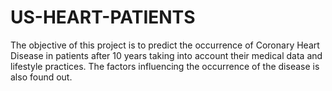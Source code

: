# US-HEART-PATIENTS
The objective of this project is to predict the occurrence of Coronary Heart Disease in patients after 10 years taking into account their medical data and lifestyle practices. The factors influencing the occurrence of the disease is also found out.
